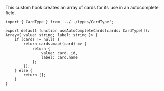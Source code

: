 This custom hook creates an array of cards for its use in an autocomplete field.

```tsx
import { CardType } from '../../types/CardType';

export default function useAutoCompleteCards(cards: CardType[]): Array<{ value: string; label: string }> {
    if (cards != null) {
        return cards.map((card) => {
            return {
                value: card._id,
                label: card.name
            };
        });
    } else {
        return [];
    }
}
```